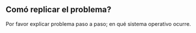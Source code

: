 ## Comó replicar el problema?
Por favor explicar problema paso a paso; en qué sistema operativo ocurre.
